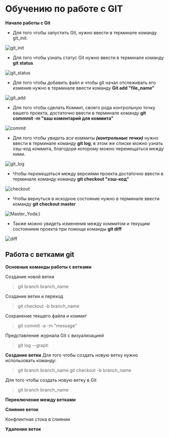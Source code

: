 # Обучению по работе с GIT

**Начало работы с Git**
 
 * Для того чтобы запустить Git, нужно ввести в терминале команду git_init.

![git_init](Screens\git_init.jpg)

* Для того чтобы узнать статус Git нужно ввести в терминале команду **git status**

![git_status](screens\git_status.jpg)


* Для того чтобы добавить файл и чтобы git начал отслеживать его измения нужно в терминале ввести команду **Git add "file_name"**

![git_add](screens\git_add.jpg)

* Для того чтобы сделать Коммит, своего рода контрольную точку вашего проекта, достаточно ввести в терминале команду **git commmit -m "ваш коментарий для коммита"**

![commit](screens\commit.jpg)

* Для того чтобы *увидеть все коммиты* ***(контрольные точки)*** нужно ввести в терминале команду **git log**, в этом же списке можно узнать хэш-код коммита, благодоря которому можно перемещаться между ними.

![git_log](screens\log.jpg)

* Чтобы *перемещаться* между версиями проекта достаточно ввести в терминале команду команду **git checkout "хэш-код"**

![checkout](screens\checkout.jpg)

* Чтобы вернуться в исходное состояние нужно в терминале ввести команду **git checkout master**

![Master_Yoda:)](screens\check_master.jpg)

* Также можно увидеть изменения между коммитом и текущим состоянием проекта при помощи команды **git diff**

![diff](screens\diff.jpg)

## Работа с ветками git

**Основные команды работы с ветками**

Создание новой ветки 
>git branch branch_name

Создание ветки и переход
>git checkout -b branch_name

Сохранение текщего файла и коммит
> git commit -a -m "message"

Представление журнала Git с визуализацией
>git log --graph

**Создание ветки**
Для того чтобы создать новую ветку нужно использовать команду:
>git branch branch_name
>git checkout -b branch_name

Для того чтобы создать новую ветку в Git
>git branch branch_name

**Переключение между ветками**

**Слияние веток**

Конфликтная стока в слиянии

**Удаление веток**